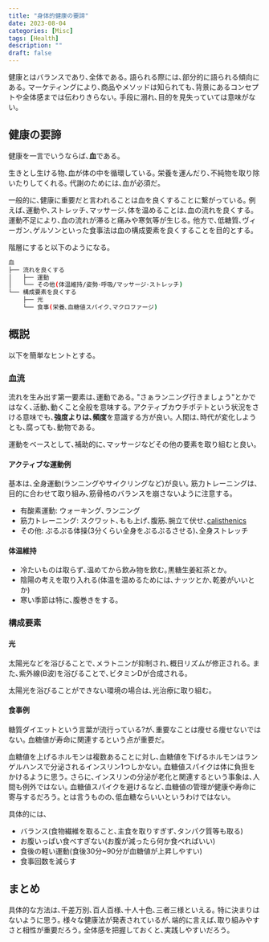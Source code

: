 ```yaml
---
title: "身体的健康の要諦"
date: 2023-08-04
categories: [Misc]
tags: [Health]
description: ""
draft: false
---
```

健康とはバランスであり､全体である｡
語られる際には､部分的に語られる傾向にある｡
マーケティングにより､商品やメソッドは知られても､背景にあるコンセプトや全体感までは伝わりきらない｡
手段に溺れ､目的を見失っていては意味がない｡

## 健康の要諦
健康を一言でいうならば､**血**である｡

生きとし生ける物､血が体の中を循環している｡
栄養を運んだり､不純物を取り除いたりしてくれる｡
代謝のためには､血が必須だ｡

一般的に､健康に重要だと言われることは血を良くすることに繋がっている｡
例えば､運動や､ストレッチ､マッサージ､体を温めることは､血の流れを良くする｡
運動不足により､血の流れが滞ると痛みや寒気等が生じる｡
他方で､低糖質､ヴィーガン､ゲルソンといった食事法は血の構成要素を良くすることを目的とする｡

階層にすると以下のようになる｡
```bash
血
├── 流れを良くする
│   ├── 運動
│   └── その他(体温維持/姿勢･呼吸/マッサージ･ストレッチ)
└── 構成要素を良くする
    ├── 光 
    └── 食事(栄養､血糖値スパイク､マクロファージ)
 ```

## 概説
以下を簡単なヒントとする｡

### 血流
流れを生み出す第一要素は､運動である｡
"さぁランニング行きましょう"とかではなく､活動､動くこと全般を意味する｡
アクティブカウチポテトという状況をさける意味でも､**強度よりは､頻度**を意識する方が良い｡
人間は､時代が変化しようとも､腐っても､動物である｡

運動をベースとして､補助的に､マッサージなどその他の要素を取り組むと良い｡


#### アクティブな運動例
基本は､全身運動(ランニングやサイクリングなど)が良い｡
筋力トレーニングは､目的に合わせて取り組み､筋骨格のバランスを崩さないように注意する｡

- 有酸素運動: ウォーキング､ランニング
- 筋力トレーニング: スクワット､もも上げ､腹筋､腕立て伏せ､[calisthenics](https://www.hybridcalisthenics.com/community-resources)
- その他: ぷるぷる体操(3分くらい全身をぷるぷるさせる)､全身ストレッチ

#### 体温維持
- 冷たいものは取らず､温めてから飲み物を飲む｡黒糖生姜紅茶とか｡
- 陰陽の考えを取り入れる(体温を温めるためには､ナッツとか､乾姜がいいとか)
- 寒い季節は特に､腹巻きをする｡


### 構成要素
#### 光
太陽光などを浴びることで､メラトニンが抑制され､概日リズムが修正される｡
また､紫外線(B波)を浴びることで､ビタミンDが合成される｡

太陽光を浴びることができない環境の場合は､光治療に取り組む｡

#### 食事例
糖質ダイエットという言葉が流行っている?が､重要なことは痩せる痩せないではない｡
血糖値が寿命に関連するという点が重要だ｡

血糖値を上げるホルモンは複数あることに対し､血糖値を下げるホルモンはランゲルハンスで分泌されるインスリン1つしかない｡
血糖値スパイクは体に負担をかけるように思う｡
さらに､インスリンの分泌が老化と関連するという事象は､人間も例外ではない｡
血糖値スパイクを避けるなど､血糖値の管理が健康や寿命に寄与するだろう｡
とは言うものの､低血糖ならいいというわけではない｡

具体的には､
- バランス(食物繊維を取ること､主食を取りすぎず､タンパク質等も取る)
- お腹いっぱい食べすぎない(お腹が減ったら何か食べればいい)
- 食後の軽い運動(食後30分~90分が血糖値が上昇しやすい)
- 食事回数を減らす


## まとめ
具体的な方法は､千差万別､百人百様､十人十色､三者三様といえる｡
特に決まりはないように思う｡
様々な健康法が発表されているが､端的に言えば､取り組みやすさと相性が重要だろう｡
全体感を把握しておくと､実践しやすいだろう｡
